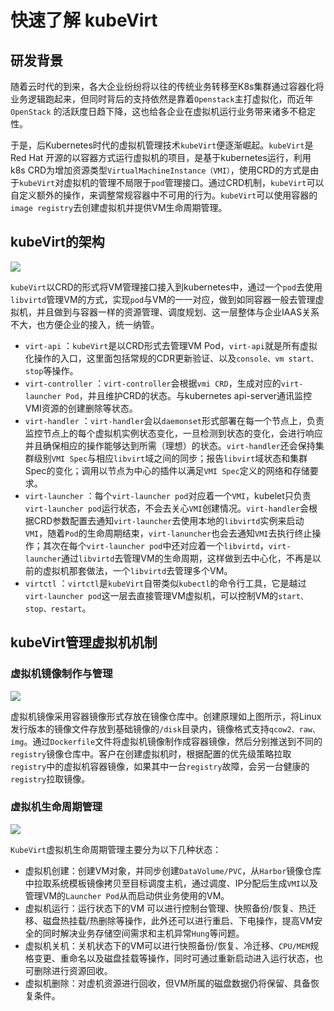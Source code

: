 # 快速了解 kubeVirt

## 研发背景

随着云时代的到来，各大企业纷纷将以往的传统业务转移至K8s集群通过容器化将业务逻辑跑起来，但同时背后的支持依然是靠着`Openstack`主打虚拟化，而近年`OpenStack`
的活跃度日趋下降，这也给各企业在虚拟机运行业务带来诸多不稳定性。

于是，后Kubernetes时代的虚拟机管理技术`kubeVirt`便逐渐崛起。`kubeVirt`是 Red Hat 开源的以容器方式运行虚拟机的项目，是基于kubernetes运行，利用k8s CRD为增加资源类型`VirtualMachineInstance（VMI）`，使用CRD的方式是由于`kubeVirt`对虚拟机的管理不局限于`pod`管理接口。通过CRD机制，`kubeVirt`可以自定义额外的操作，来调整常规容器中不可用的行为。`kubeVirt`可以使用容器的`image registry`去创建虚拟机并提供VM生命周期管理。

## kubeVirt的架构

![](https://cdn.jsdelivr.net/gh/hyperter96/cloud-native-docs/docs/assets/images/kubeVirt-infra.png)

`kubeVirt`以CRD的形式将VM管理接口接入到kubernetes中，通过一个`pod`去使用`libvirtd`管理VM的方式，实现`pod`与VM的一一对应，做到如同容器一般去管理虚拟机，并且做到与容器一样的资源管理、调度规划、这一层整体与企业IAAS关系不大，也方便企业的接入，统一纳管。

- `virt-api` ：`kubeVirt`是以CRD形式去管理VM Pod，`virt-api`就是所有虚拟化操作的入口，这里面包括常规的CDR更新验证、以及`console、vm start、stop`等操作。
- `virt-controller` ：`virt-controller`会根据`vmi CRD`，生成对应的`virt-launcher Pod`，并且维护CRD的状态。与kubernetes api-server通讯监控VMI资源的创建删除等状态。
- `virt-handler` ：`virt-handler`会以`daemonset`形式部署在每一个节点上，负责监控节点上的每个虚拟机实例状态变化，一旦检测到状态的变化，会进行响应并且确保相应的操作能够达到所需（理想）的状态。`virt-handler`还会保持集群级别`VMI Spec`与相应`libvirt`域之间的同步；报告`libvirt`域状态和集群Spec的变化；调用以节点为中心的插件以满足`VMI Spec`定义的网络和存储要求。
- `virt-launcher` ：每个`virt-launcher pod`对应着一个`VMI`，kubelet只负责`virt-launcher pod`运行状态，不会去关心`VMI`创建情况。`virt-handler`会根据CRD参数配置去通知`virt-launcher`去使用本地的`libvirtd`实例来启动`VMI`，随着`Pod`的生命周期结束，`virt-lanuncher`也会去通知`VMI`去执行终止操作；其次在每个`virt-launcher pod`中还对应着一个`libvirtd`，`virt-launcher`通过`libvirtd`去管理VM的生命周期，这样做到去中心化，不再是以前的虚拟机那套做法，一个`libvirtd`去管理多个VM。
- `virtctl` ：`virtctl`是`kubeVirt`自带类似`kubectl`的命令行工具，它是越过`virt-launcher pod`这一层去直接管理VM虚拟机，可以控制VM的`start、stop、restart`。

## kubeVirt管理虚拟机机制

### 虚拟机镜像制作与管理

![](https://cdn.jsdelivr.net/gh/hyperter96/cloud-native-docs/docs/assets/images/virt-image-construction-flow.png)

虚拟机镜像采用容器镜像形式存放在镜像仓库中。创建原理如上图所示，将Linux发行版本的镜像文件存放到基础镜像的`/disk`目录内，镜像格式支持`qcow2、raw、img`。通过`Dockerfile`文件将虚拟机镜像制作成容器镜像，然后分别推送到不同的`registry`镜像仓库中。客户在创建虚拟机时，根据配置的优先级策略拉取`registry`中的虚拟机容器镜像，如果其中一台`registry`故障，会另一台健康的`registry`拉取镜像。

### 虚拟机生命周期管理

![](https://cdn.jsdelivr.net/gh/hyperter96/cloud-native-docs/docs/assets/images/virt-lifecycle.png)

`KubeVirt`虚拟机生命周期管理主要分为以下几种状态：

- 虚拟机创建：创建VM对象，并同步创建`DataVolume/PVC`，从`Harbor`镜像仓库中拉取系统模板镜像拷贝至目标调度主机，通过调度、IP分配后生成`VMI`以及管理VM的`Launcher Pod`从而启动供业务使用的VM。
- 虚拟机运行：运行状态下的VM 可以进行控制台管理、快照备份/恢复、热迁移、磁盘热挂载/热删除等操作，此外还可以进行重启、下电操作，提高VM安全的同时解决业务存储空间需求和主机异常`Hung`等问题。
- 虚拟机关机：关机状态下的VM可以进行快照备份/恢复、冷迁移、`CPU/MEM`规格变更、重命名以及磁盘挂载等操作，同时可通过重新启动进入运行状态，也可删除进行资源回收。
- 虚拟机删除：对虚机资源进行回收，但VM所属的磁盘数据仍将保留、具备恢复条件。